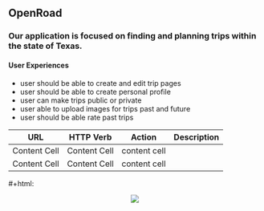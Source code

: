 ## OpenRoad

### Our application is focused on finding and planning trips within the state of Texas. 

#### User Experiences
- user should be able to create and edit trip pages
- user should be able to create personal profile 
- user can make trips public or private 
- user able to upload images for trips past and future
- user should be able rate past trips

| URL  | HTTP Verb | Action | Description |
| ------------- | ------------- | -----------  | ----------- |
| Content Cell  | Content Cell  | content cell |             |
| Content Cell  | Content Cell  | content cell |             |

#+html: <p align="center"><img src="path/to/file" /></p>

